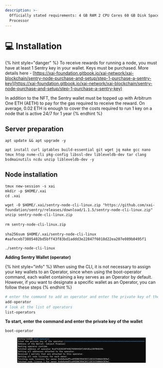 ```yaml
---
description: >-
  Officially stated requirements: 4 GB RAM 2 CPU Cores 60 GB Disk Space x86/X64
  Processor
---
```


# 💻 Installation

{% hint style="danger" %}
To receive rewards for running a node, you must have at least 1 Sentry key in your wallet. Keys must be purchased. More details here - [https://xai-foundation.gitbook.io/xai-network/xai-blockchain/sentry-node-purchase-and-setup/step-1-purchase-a-sentry-key](https://xai-foundation.gitbook.io/xai-network/xai-blockchain/sentry-node-purchase-and-setup/step-1-purchase-a-sentry-key)

In addition to the NFT, the Sentry wallet must be topped up with Arbitrum One ETH (AETH) to pay for the gas required to receive the reward. On average, 0.02 ETH is enough to cover the costs required to run 1 key on a node that is active 24/7 for 1 year
{% endhint %}

## Server preparation

```shell
apt update && apt upgrade -y
```

```shell
apt install curl iptables build-essential git wget jq make gcc nano tmux htop nvme-cli pkg-config libssl-dev libleveldb-dev tar clang bsdmainutils ncdu unzip libleveldb-dev -y
```

## Node installation

```shell
tmux new-session -s xai
mkdir -p $HOME/.xai
cd .xai
```

```shell
wget -O $HOME/.xai/sentry-node-cli-linux.zip "https://github.com/xai-foundation/sentry/releases/download/1.1.5/sentry-node-cli-linux.zip"
unzip sentry-node-cli-linux.zip

rm sentry-node-cli-linux.zip

sha256sum $HOME/.xai/sentry-node-cli-linux
#aafeceb73805402bd5bff43f83bd1addd3e22847f6018d22ea207e089b0495f1
```

```
./sentry-node-cli-linux
```

**Adding Sentry Wallet (operator)**

{% hint style="info" %}
When using the CLI, it is not necessary to assign your key wallets to an Operator, since when using the boot-operator command, each wallet containing a key serves as an Operator by default. However, if you want to designate a specific wallet as an Operator, you can follow these steps
{% endhint %}

```bash
# enter the command to add an operator and enter the private key of the wallet
add-operator
# look at the list of operators
list-operators
```

**To start, enter the command and enter the private key of the wallet**

```bash
boot-operator
```

<figure><img src="../../.gitbook/assets/image (21).png" alt=""><figcaption></figcaption></figure>

